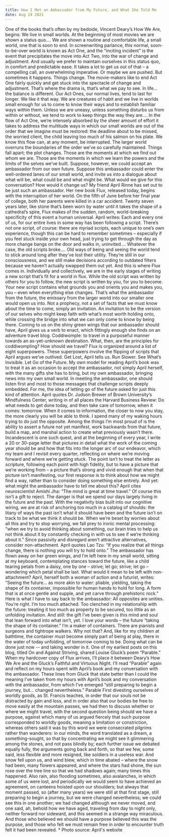 ```yaml
---
title: How I Met an Ambassador from My Future, and What She Told Me
date: Aug 24 2021
---
```


One of the books that’s often by my bedside, Vincent Deary’s How We Are, begins: We live in small worlds. At the beginning of most movies we are shown a status quo…. We are shown a routine and comfortable life, a small world, one that is soon to end. In screenwriting parlance, this normal, soon-to-be-over world is known as Act One, and the “inciting incident” is the event that precipitates the move into Act Two, into the war of change and adjustment. And usually we prefer to maintain ourselves in this status quo, in comfort and predictable ease. It takes a lot to get us out of that – a compelling call, an overwhelming imperative. Or maybe we are pushed. But sometimes it happens. Things change. The movie-makers like to end Act One fairly quickly and get stuck into the spectacle of change and adjustment. That’s where the drama is, that’s what we pay to see. In life… the balance is different. Our Act Ones, our normal lives, tend to last for longer. We like it that way. We are creatures of habit and we live in worlds small enough for us to come to know their ways and to establish familiar ways within them. Unless we are uneasy, unless something disturbs us from within or without, we tend to work to keep things the way they are…. In the flow of Act One, we’re intensely absorbed by the sheer amount of effort it takes to address the multitude ways in which our small worlds are out of the order that we imagine must be restored: the deadline about to be missed, the worried client, the child leaving too much of his salmon on his plate. We know this flow can, at any moment, be interrupted. The larger world overruns the boundaries of the order we’ve so carefully maintained. Things fall apart; the plot changes. Those are the moments at which we find out whom we are. Those are the moments in which we learn the powers and the limits of the selves we’ve built. Suppose, however, we could accept an ambassador from our own future. Suppose this ambassador could enter the well-ordered lanes of our small world, and invite us into a dialogue about what will be, what could be and what might be. What would we give for this conversation? How would it change us? My friend April Rinne has set out to be just such an ambassador. Her new book Flux, released today, begins with the interruption of her world. On the fifth of June before her final year of college, both her parents were killed in a car accident. Twenty seven years later, like stone that’s been worn by water until it takes the shape of a cathedral’s spire, Flux makes of the sudden, random, world-breaking specificity of this event a human universal. April writes: Each and every one of us, for our entire lives in some way has been following a script. There’s not one script, of course: there are myriad scripts, each unique to one’s own experience, though this can be hard to remember sometimes – especially if you feel stuck inside your own head, just trying to get through the day as more change bangs on the door and walks in, uninvited…. Whatever the case, the old scripts broke…. Old ways of being and seeing the world tend to stick around long after they’ve lost their utility. They’re still in our consciousness, and we still make decisions according to outdated filters because we haven’t actually swapped them out yet. And this is where Flux comes in. Individually and collectively, we are in the early stages of writing a new script that’s fit for a world in flux. While the old script was written by others for you to follow, the new script is written by you, for you to become. Your new script contains what grounds you and orients you and makes you, you – even when everything else changes. That’s what the ambassador from the future, the emissary from the larger world into our smaller one would open us into. Not a prophecy, not a set of facts that we must know about the time to come, simply an invitation. An invitation to be the version of our selves who might keep faith with what’s most worth holding onto, while crossing the bridge into what we can only come to know by being there. Coming to us on the shiny green wings that our ambassador should have, April gives us a verb to enact, which fittingly enough she finds on an adventure travel blog. Coddiwomple: to travel in a purposeful manner towards an as-yet-unknown destination. What, then, are the principles for coddiwompling? How should we travel? Flux is organized around a list of eight superpowers. These superpowers involve the flipping of scripts that April argues we’ve outlived. Get Lost, April tells us. Run Slower. See What’s Invisible. Let Go of the Future. My own model for reading April’s book was to treat it as an occasion to accept the ambassador, not simply April herself, with the many gifts she has to bring, but my own ambassador, bringing news into my own small world. In meeting the ambassador, one should listen first and most to those messages that challenge scripts deeply embedded. For me, the idea of letting go of the future asked for just this kind of attention. April quotes Dr. Judson Brewer of Brown University’s Mindfulness Center, writing in of all places the Harvard Business Review: Do what needs to get done today, and then take care of tomorrow, when it comes: tomorrow. When it comes to information, the closer to now you stay, the more clearly you will be able to think. I spend many of my waking hours trying to do just the opposite. Among the things I’m most proud of is the ability to assert a future not yet manifest, work backwards from that future, build a map, and marshal action to create what previously wasn’t there. Incandescent is one such quest, and at the beginning of every year, I write a 20 or 30-page letter that pictures in detail what the work of the coming year should be and how that fits into the longer arc of our endeavor, which my team and I revisit every quarter, reflecting on where we’re moving forward and where we’re getting stuck. The point isn’t to treat the letter as scripture, following each point with high fidelity, but to have a picture that we’re working from – a picture that’s strong and vivid enough that when that picture isn’t manifesting, our first response is to think about how we might find a way, rather than to consider doing something else entirely. And yet: what might the ambassador have to tell me about this? April cites neuroscientist Amishi Jha: “The mind is great at time travel.” Of course this isn’t a gift to reject. The danger is that we spend our days largely living in the future and the past. With the negativity bias built into our cognitive wiring, we are at risk of anchoring too much in a catalog of shoulds: the litany of ways the past isn’t what it should have been and the future isn’t on track to be what we think it should be. When we’re beset by worries about all this and try to stop worrying, we fall prey to ironic mental processing: “when we try to avoid thinking about something, our brain tries to help us not think about it by constantly checking in with us to see if we’re thinking about it.” Since passivity and disregard aren’t attractive alternatives, consider non-attachment. April quotes Lao Tzu: “If you realize that all things change, there is nothing you will try to hold onto.” The ambassador has flown away on her green wings, and I’m left here in my small world, sitting at my keyboard, contemplating stances toward the future, like a child tearing petals from a daisy, one by one – strive; let go; strive; let go – wondering which petal shall be last. What would it mean to be left with non-attachment? April, herself both a woman of action and a futurist, writes: “Seeing the future… as more akin to water: pliable, yielding, taking the shape of its container, impossible for human hands to hold for long. A form that is at once gentle and supple, and yet carve through prehistoric rock.” Here is what I have to say back to the ambassador: All opposites are unities. You’re right. I’m too much attached. Too clenched in my relationship with the future: treating it too much as property to be secured, too little as an unfolding invitation. And still: the gift I’ve been given is this mind and soul that lean forward into what isn’t, yet. I love your words – the future “taking the shape of its container.” I’m a maker of containers. There are pianists and surgeons and tightrope walkers. Why not that? And, like for my children at bathtime, the container must become simply part of being at play, there in the water of today unfolding, of tomorrow coming to be. Doing what can be done just now -- and taking wonder in it. One of my earliest posts on this blog, titled On and Against Striving, shared Louise Gluck’s poem “Parable.” When my hardcover copy of Flux arrives, I’ll place it between Deary’s How We Are and the Gluck’s Faithful and Virtuous Night. I’ll read “Parable” again and reflect on my hours spent with April’s book and my conversation with the ambassador. These lines from Gluck that state better than I could the meaning I’ve taken from my hours with April’s book and my conversation with the ambassador, from which I’ve emerged “still preparing to begin a journey, but… changed nevertheless.” Parable First divesting ourselves of worldly goods, as St. Francis teaches, in order that our souls not be distracted by gain and loss, and in order also that our bodies be free to move easily at the mountain passes, we had then to discuss whether or where we might travel, with the second question being should we have a purpose, against which many of us argued fiercely that such purpose corresponded to worldly goods, meaning a limitation or constriction, whereas others said it was by this word we were consecrated pilgrims rather than wanderers: in our minds, the word translated as a dream, a something-sought, so that by concentrating we might see it glimmering among the stones, and not pass blindly by; each further issue we debated equally fully, the arguments going back and forth, so that we few, some said, less flexible and more resigned, like soldiers in a useless war. And snow fell upon us, and wind blew, which in time abated – where the snow had been, many flowers appeared, and where the stars had shone, the sun rose over the tree line so that we had shadows again; many times this happened. Also rain, also flooding sometimes, also avalanches, in which some of us were lost, and periodically we would seem to have achieved an agreement, on canteens hoisted upon our shoulders; but always that moment passed, so (after many years) we were still at that first stage, still preparing to begin a journey, but we were changed nevertheless; we could see this in one another; we had changed although we never moved, and one said, ah, behold how we have aged, traveling from day to night only, neither forward nor sideward, and this seemed in a strange way miraculous. And those who believed we should have a purpose believed this was the purpose, and those who felt we must remain free in order to encounter truth felt it had been revealed. * Photo source: April's website

